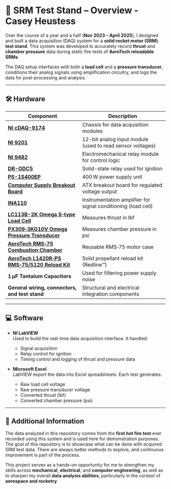 # 🚀 SRM Test Stand – Overview - Casey Heustess

Over the course of a year and a half (**Nov 2023 – April 2025**), I designed and built a data acquisition (DAQ) system for a **solid rocket motor (SRM) test stand**. This system was developed to accurately record **thrust** and **chamber pressure** data during static fire tests of **AeroTech reloadable SRMs**.

The DAQ setup interfaces with both a **load cell** and a **pressure transducer**, conditions their analog signals using amplification circuitry, and logs the data for post-processing and analysis.

---

## 🛠️ Hardware

| Component | Description |
|----------|-------------|
| [**NI cDAQ-9174**](https://www.ni.com/docs/en-US/bundle/cdaq-9174-specs/page/specs.html) | Chassis for data acquisition modules |
| [**NI 9201**](https://www.ni.com/docs/en-US/bundle/ni-9201-specs/page/specs.html) | 12-bit analog input module (used to read sensor voltages) |
| [**NI 9482**](https://www.ni.com/docs/en-US/bundle/ni-9482-sbrio-9482-specs/resource/ni-9482-sbrio-9482-specs.pdf) | Electromechanical relay module for control logic |
| [**DR-ODC5**](https://www.sensata.com/sites/default/files/a/sensata-dr-series-output-modules-datasheet.pdf) | Solid-state relay used for ignition |
| [**PS-1S400EP**](https://www.computer-world.pro/t-win-ps-1s400ep-400w-p-97811.html) | 400 W power supply unit |
| [**Computer Supply Breakout Board**](https://www.amazon.com/GeeekPi-Breakout-Adapter-Terminal-Computer/dp/B08MC389FQ) | ATX breakout board for regulated voltage output |
| [**INA110**](https://www.ti.com/lit/ds/symlink/ina110.pdf) | Instrumentation amplifier for signal conditioning (load cell) |
| [**LC113B-2K Omega S‑type Load Cell**](https://mx.omega.com/pptst_eng/LC103B.html) | Measures thrust in lbf |
| [**PX309‑3KG10V Omega Pressure Transducer**](https://assets.omega.com/pdf/test-and-measurement-equipment/pressure/pressure-transducers/PX309.pdf) | Measures chamber pressure in psi |
| [**AeroTech RMS‑75 Combustion Chamber**](https://aerotech-rocketry.com/products/product_b2ff983a-e5fe-18d7-055b-b3266c6fedc6) | Reusable RMS‑75 motor case |
| [**AeroTech L1420R‑PS RMS‑75/5120 Reload Kit**](https://aerotech-rocketry.com/products/product_3872d294-577c-353f-9773-6594597dfda3) | Solid propellant reload kit (Redline™) |
| **1 µF Tantalum Capacitors** | Used for filtering power supply noise |
| **General wiring, connectors, and test stand** | Structural and electrical integration components |

---

## 💻 Software

- **NI LabVIEW**  
  Used to build the real-time data acquisition interface. It handled:
  - Signal acquisition
  - Relay control for ignition
  - Timing control and logging of thrust and pressure data

- **Microsoft Excel**  
  LabVIEW export the data into Excel spreadsheets. Each test generates:
  - Raw load cell voltage
  - Raw pressure transducer voltage
  - Converted thrust (lbf)
  - Converted chamber pressure (psi)

---

## 📘 Additional Information

The data analyzed in this repository comes from the **first hot fire test** ever recorded using this system and is used here for demonstration purposes. The goal of this repository is to showcase what can be done with acquired SRM test data. There are always better methods to explore, and continuous improvement is part of the process.

This project serves as a hands-on opportunity for me to strengthen my skills across **mechanical**, **electrical**, and **computer engineering**, as well as to sharpen my overall **data analysis abilities**, particularly in the context of **aerospace and rocketry**.

